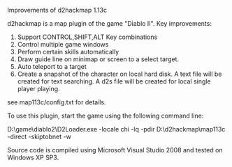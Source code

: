 Improvements of d2hackmap 1.13c

d2hackmap is a map plugin of the game "Diablo II". Key improvements:

1. Support CONTROL,SHIFT,ALT Key combinations
2. Control multiple game windows
3. Perform certain skills automatically
4. Draw guide line on minimap or screen to a select target.
5. Auto teleport to a target
6. Create a snapshot of the character on local hard disk. A text file will be created for text searching. A d2s file will be created for local single player playing.

see map113c/config.txt for details.

To use this plugin, start the game using the following command line:

D:\game\diablo2\D2Loader.exe -locale chi -lq -pdir D:\d2hackmap\map113c -direct -skiptobnet -w

Source code is compiled using Microsoft Visual Studio 2008 and tested on Windows XP SP3.


